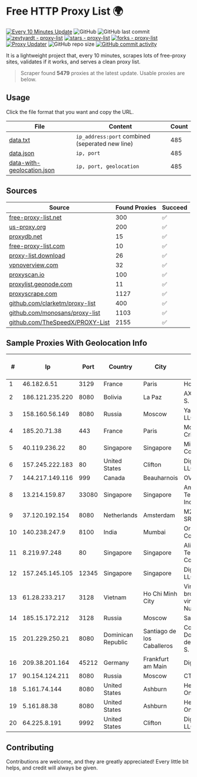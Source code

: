 
# Free HTTP Proxy List 🌍

[![Every 10 Minutes Update](https://github.com/mertguvencli/http-proxy-list/actions/workflows/main.yml/badge.svg?branch=main)](https://github.com/mertguvencli/http-proxy-list/actions/workflows/main.yml)
![GitHub](https://img.shields.io/github/license/mertguvencli/http-proxy-list)
![GitHub last commit](https://img.shields.io/github/last-commit/mertguvencli/http-proxy-list)
[![zevtyardt - proxy-list](https://img.shields.io/static/v1?label=zevtyardt&message=proxy-list&color=blue&logo=github)](https://github.com/zevtyardt/proxy-list "Go to GitHub repo")
[![stars - proxy-list](https://img.shields.io/github/stars/zevtyardt/proxy-list?style=social)](https://github.com/zevtyardt/proxy-list)
[![forks - proxy-list](https://img.shields.io/github/forks/zevtyardt/proxy-list?style=social)](https://github.com/zevtyardt/proxy-list)
[![Proxy Updater](https://github.com/zevtyardt/proxy-list/workflows/Proxy%20Updater/badge.svg)](https://github.com/zevtyardt/proxy-list/actions?query=workflow:"Proxy+Updater")
![GitHub repo size](https://img.shields.io/github/repo-size/zevtyardt/proxy-list)
[![GitHub commit activity](https://img.shields.io/github/commit-activity/m/zevtyardt/proxy-list?logo=commits)](https://github.com/zevtyardt/proxy-list/commits/main)

It is a lightweight project that, every 10 minutes, scrapes lots of free-proxy sites, validates if it works, and serves a clean proxy list.

> Scraper found **5479** proxies at the latest update. Usable proxies are below.

## Usage

Click the file format that you want and copy the URL.

|File|Content|Count|
|----|-------|-----|
|[data.txt](https://raw.githubusercontent.com/mertguvencli/http-proxy-list/main/proxy-list/data.txt)|`ip_address:port` combined (seperated new line)|485|
|[data.json](https://raw.githubusercontent.com/mertguvencli/http-proxy-list/main/proxy-list/data.json)|`ip, port`|485|
|[data-with-geolocation.json](https://raw.githubusercontent.com/mertguvencli/http-proxy-list/main/proxy-list/data-with-geolocation.json)|`ip, port, geolocation`|485|

## Sources

|Source|Found Proxies|Succeed|
|------|-------------|-------|
|[free-proxy-list.net](https://free-proxy-list.net)|300|✅|
|[us-proxy.org](https://www.us-proxy.org)|200|✅|
|[proxydb.net](http://proxydb.net)|15|✅|
|[free-proxy-list.com](https://free-proxy-list.com/?page=&port=&type%5B%5D=http&type%5B%5D=https&up_time=0&search=Search)|10|✅|
|[proxy-list.download](https://www.proxy-list.download/HTTP)|26|✅|
|[vpnoverview.com](https://vpnoverview.com/privacy/anonymous-browsing/free-proxy-servers)|32|✅|
|[proxyscan.io](https://www.proxyscan.io)|100|✅|
|[proxylist.geonode.com](https://proxylist.geonode.com/api/proxy-list?limit=300&page=1&sort_by=lastChecked&sort_type=desc&protocols=http,https)|11|✅|
|[proxyscrape.com](https://api.proxyscrape.com/v2/?request=displayproxies&protocol=http&timeout=10000&country=all&ssl=all&anonymity=all)|1127|✅|
|[github.com/clarketm/proxy-list](https://raw.githubusercontent.com/clarketm/proxy-list/master/proxy-list-raw.txt)|400|✅|
|[github.com/monosans/proxy-list](https://raw.githubusercontent.com/monosans/proxy-list/main/proxies/http.txt)|1103|✅|
|[github.com/TheSpeedX/PROXY-List](https://raw.githubusercontent.com/TheSpeedX/PROXY-List/master/http.txt)|2155|✅|


## Sample Proxies With Geolocation Info

|#|Ip|Port|Country|City|Internet Service Provider|
|-|--|----|-------|----|-------------------------|
|1|46.182.6.51|3129|France|Paris|Hosteur SAS|
|2|186.121.235.220|8080|Bolivia|La Paz|AXS Bolivia S. A.|
|3|158.160.56.149|8080|Russia|Moscow|Yandex.Cloud LLC|
|4|185.20.71.38|443|France|Paris|Mod Mission Critical LLC|
|5|40.119.236.22|80|Singapore|Singapore|Microsoft Corporation|
|6|157.245.222.183|80|United States|Clifton|DigitalOcean, LLC|
|7|144.217.149.116|999|Canada|Beauharnois|OVH Hosting|
|8|13.214.159.87|33080|Singapore|Singapore|Amazon Technologies Inc.|
|9|37.120.192.154|8080|Netherlands|Amsterdam|M247 Europe SRL|
|10|140.238.247.9|8100|India|Mumbai|Oracle Corporation|
|11|8.219.97.248|80|Singapore|Singapore|Alibaba (US) Technology Co., Ltd.|
|12|157.245.145.105|12345|Singapore|Singapore|DigitalOcean, LLC|
|13|61.28.233.217|3128|Vietnam|Ho Chi Minh City|Vinadata broadcast via vinagame AS Number|
|14|185.15.172.212|3128|Russia|Moscow|SafeData LLC|
|15|201.229.250.21|8080|Dominican Republic|Santiago de los Caballeros|Compañía Dominicana de Teléfonos S. A.|
|16|209.38.201.164|45212|Germany|Frankfurt am Main|DigitalOcean|
|17|90.154.124.211|8080|Russia|Moscow|CTC-B2B|
|18|5.161.74.144|8080|United States|Ashburn|Hetzner Online GmbH|
|19|5.161.88.38|8080|United States|Ashburn|Hetzner Online GmbH|
|20|64.225.8.191|9992|United States|Clifton|DigitalOcean, LLC|



## Contributing

Contributions are welcome, and they are greatly appreciated! Every
little bit helps, and credit will always be given.

